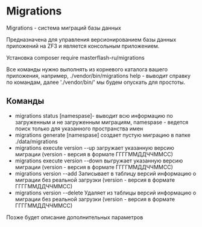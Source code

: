 # Migrations
 Migrations - система миграций базы данных

Предназначена для управления версионированием базы данных приложений на ZF3 и является консольным приложением.

Установка composer require masterflash-ru/migrations

Все команды нужно выполнять из корневого каталога вашего приложения, например, ./vendor/bin/migrations help - выводит справку по командам, далее 
'./vendor/bin/' мы будем опускать для простоты.

## Команды
- migrations status [namespase]- выводит всю информацию по загруженным и не загруженным миграциям, namespase - ведется поиск только для указанного пространства имен
- migrations generate [namespase]  создает пустую миграцию в папке ./data/migrations
- migrations execute version --up  загружает указанную версию миграции (version - версия в формате ГГГГММДДЧЧММСС)
- migrations execute version --down  выгружает указанную версию миграции (version - версия в формате ГГГГММДДЧЧММСС)
- migrations version --add Записывает в таблицу версий информацию о миграции без реальной загрузки (version - версия в формате ГГГГММДДЧЧММСС)
- migrations version --delete Удаляет из таблицы версий информацию о миграции без реальной загрузки (version - версия в формате ГГГГММДДЧЧММСС)

Позже будет описание дополнительных параметров